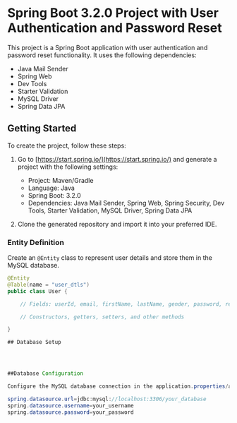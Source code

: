 # Spring Boot 3.2.0 Project with User Authentication and Password Reset

This project is a Spring Boot application with user authentication and password reset functionality. It uses the following dependencies:

- Java Mail Sender
- Spring Web
- Dev Tools
- Starter Validation
- MySQL Driver
- Spring Data JPA

## Getting Started

To create the project, follow these steps:

1. Go to [https://start.spring.io/](https://start.spring.io/) and generate a project with the following settings:
   - Project: Maven/Gradle
   - Language: Java
   - Spring Boot: 3.2.0
   - Dependencies: Java Mail Sender, Spring Web, Spring Security, Dev Tools, Starter Validation, MySQL Driver, Spring Data JPA

2. Clone the generated repository and import it into your preferred IDE.




### Entity Definition

Create an `@Entity` class to represent user details and store them in the MySQL database.

```java
@Entity
@Table(name = "user_dtls")
public class User {

    // Fields: userId, email, firstName, lastName, gender, password, resetPasswordToken, roles

    // Constructors, getters, setters, and other methods

}

## Database Setup




##Database Configuration

Configure the MySQL database connection in the application.properties/application.yml file.

spring.datasource.url=jdbc:mysql://localhost:3306/your_database
spring.datasource.username=your_username
spring.datasource.password=your_password







   

  
